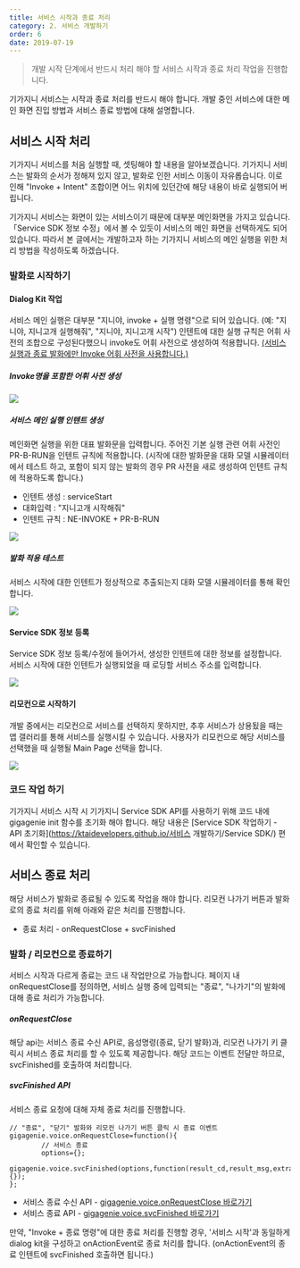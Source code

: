 ```yaml
---
title: 서비스 시작과 종료 처리
category: 2. 서비스 개발하기
order: 6
date: 2019-07-19
---
```


> 개발 시작 단계에서 반드시 처리 해야 할 서비스 시작과 종료 처리 작업을 진행합니다.

기가지니 서비스는 시작과 종료 처리를 반드시 해야 합니다. 개발 중인 서비스에 대한 메인 화면 진입 방법과 서비스 종료 방법에 대해 설명합니다.

## 서비스 시작 처리

기가지니 서비스를 처음 실행할 때, 셋팅해야 할 내용을 알아보겠습니다.  기가지니 서비스는 발화의 순서가 정해져 있지 않고, 발화로 인한 서비스 이동이 자유롭습니다. 이로 인해 "Invoke + Intent" 조합이면 어느 위치에 있던간에 해당 내용이 바로 실행되어 버립니다.  

기가지니 서비스는 화면이 있는 서비스이기 때문에 대부분 메인화면을 가지고 있습니다. 「Service SDK 정보 수정」에서 볼 수 있듯이 서비스의 메인 화면을 선택하게도 되어 있습니다. 따라서 본 글에서는 개발하고자 하는 기가지니 서비스의 메인 실행을 위한 처리 방법을 작성하도록 하겠습니다. 

### 발화로 시작하기

#### Dialog Kit 작업

서비스 메인 실행은 대부분 "지니야, invoke + 실행 명령"으로 되어 있습니다. (예: "지니야, 지니고개 실행해줘", "지니야, 지니고개 시작") 인텐트에 대한 실행 규칙은 어휘 사전의 조합으로 구성된다했으니 invoke도 어휘 사전으로 생성하여 적용합니다. <u>(서비스 실행과 종료 발화에만 Invoke 어휘 사전을 사용합니다.)</u>

<h5>Invoke명을 포함한 어휘 사전 생성</h5>

<img src = "https://user-images.githubusercontent.com/36177711/61199763-1122ea80-a71a-11e9-922a-df611b20948d.png">

<h5>서비스 메인 실행 인텐트 생성</h5>

메인화면 실행을 위한 대표 발화문을 입력합니다. 주어진 기본 실행 관련 어휘 사전인 PR-B-RUN을 인텐트 규칙에 적용합니다. (시작에 대한 발화문을 대화 모델 시뮬레이터에서 테스트 하고, 포함이 되지 않는 발화의 경우 PR 사전을 새로 생성하여 인텐트 규칙에 적용하도록 합니다.)

- 인텐트 생성 : serviceStart
- 대화입력 : "지니고개 시작해줘"
- 인텐트 규칙 : NE-INVOKE + PR-B-RUN

<img src = "https://user-images.githubusercontent.com/36177711/61200186-9529a200-a71b-11e9-9a4f-191cfe9aedde.png">

<h5>발화 적용 테스트</h5>

서비스 시작에 대한 인텐트가 정상적으로 추출되는지 대화 모델 시뮬레이터를 통해 확인합니다.

<img src = "https://user-images.githubusercontent.com/36177711/61348541-0728f500-a89c-11e9-96c7-c3e1a64838e2.png">

#### Service SDK 정보 등록

Service SDK 정보 등록/수정에 들어가서, 생성한 인텐트에 대한 정보를 설정합니다. 서비스 시작에 대한 인텐트가 실행되었을 때 로딩할 서비스 주소를 입력합니다.

<img src = "https://user-images.githubusercontent.com/36177711/61200683-3fee9000-a71d-11e9-8851-7fe21c8cd349.png">

#### 리모컨으로 시작하기

개발 중에서는 리모컨으로 서비스를 선택하지 못하지만, 추후 서비스가 상용됬을 때는 앱 갤러리를 통해 서비스를 실행시킬 수 있습니다. 사용자가 리모컨으로 해당 서비스를 선택했을 때 실행될 Main Page 선택을 합니다. 

<img src = "https://user-images.githubusercontent.com/36177711/61200683-3fee9000-a71d-11e9-8851-7fe21c8cd349.png">

### 코드 작업 하기

기가지니 서비스 시작 시 기가지니 Service SDK API를 사용하기 위해 코드 내에 gigagenie init 함수를 초기화 해야 합니다. 해당 내용은 [Service SDK 작업하기 - API 초기화](https://ktaidevelopers.github.io/서비스 개발하기/Service SDK/) 편에서 확인할 수 있습니다. 

## 서비스 종료 처리

해당 서비스가 발화로 종료될 수 있도록 작업을 해야 합니다. 리모컨 나가기 버튼과 발화로의 종료 처리를 위해 아래와 같은 처리를 진행합니다.

- 종료 처리 - onRequestClose + svcFinished

### 발화 / 리모컨으로 종료하기

서비스 시작과 다르게 종료는 코드 내 작업만으로 가능합니다. 페이지 내 onRequestClose를 정의하면, 서비스 실행 중에 입력되는 "종료", "나가기"의 발화에 대해 종료 처리가 가능합니다.  

<h5>onRequestClose</h5>

해당 api는 서비스 종료 수신 API로, 음성명령(종료, 닫기 발화)과, 리모컨 나가기 키 클릭시 서비스 종료 처리를 할 수 있도록 제공합니다. 해당 코드는 이벤트 전달만 하므로, svcFinished를 호출하여 처리합니다.

<h5>svcFinished API</h5>

서비스 종료 요청에 대해 자체 종료 처리를 진행합니다.  

```
// "종료", "닫기" 발화와 리모컨 나가기 버튼 클릭 시 종료 이벤트
gigagenie.voice.onRequestClose=function(){
		// 서비스 종료
		options={};
		gigagenie.voice.svcFinished(options,function(result_cd,result_msg,extra){});
};
```

- 서비스 종료 수신 API - [gigagenie.voice.onRequestClose 바로가기](<https://github.com/GiGAGenie-ServiceSDK/UserGuide/wiki/voice.onRequestClose>)
- 서비스 종료 API - [gigagenie.voice.svcFinished 바로가기](<https://github.com/GiGAGenie-ServiceSDK/UserGuide/wiki/voice.svcFinished>)

만약, "Invoke + 종료 명령"에 대한 종료 처리를 진행할 경우, '서비스 시작'과 동일하게 dialog kit을 구성하고 onActionEvent로 종료 처리를 합니다. (onActionEvent의 종료 인텐트에 svcFinished 호출하면 됩니다.)